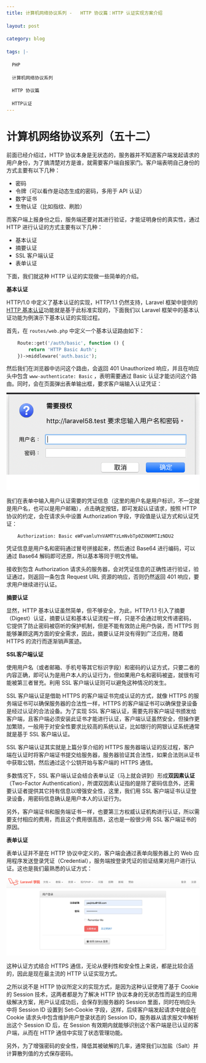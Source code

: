 ```yaml
---
title: 计算机网络协议系列 -   HTTP 协议篇：HTTP 认证实现方案介绍

layout: post

category: blog

tags: |-

  PHP

  计算机网络协议系列
  
  HTTP 协议篇

  HTTP认证
---
```




# 计算机网络协议系列（五十二）



前面已经介绍过，HTTP 协议本身是无状态的，服务器并不知道客户端发起请求的用户身份，为了搞清楚对方是谁，就需要客户端自报家门。客户端表明自己身份的方式主要有以下几种：

- 密码
- 令牌（可以看作是动态生成的密码，多用于 API 认证）
- 数字证书
- 生物认证（比如指纹、刷脸）

而客户端上报身份之后，服务端还要对其进行验证，才能证明身份的真实性，通过 HTTP 进行认证的方式主要有以下几种：

- 基本认证
- 摘要认证
- SSL 客户端认证
- 表单认证

下面，我们就这种 HTTP 认证的实现做一些简单的介绍。

**基本认证**

HTTP/1.0 中定义了基本认证的实现，HTTP/1.1 仍然支持，Laravel 框架中提供的 [HTTP 基本认证](https://laravelacademy.org/post/19484.html#toc_12)功能就是基于此标准实现的，下面我们以 Laravel 框架中的基本认证功能为例演示下基本认证的实现过程。

首先，在 `routes/web.php` 中定义一个基本认证路由如下：

```php
    Route::get('/auth/basic', function () {
        return 'HTTP Basic Auth';
    })->middleware('auth.basic');
```

然后我们在浏览器中访问这个路由，会返回 401 Unauthorized 响应，并且在响应头中包含 `www-authenticate: Basic` ，表明需要通过 Basic 认证才能访问这个路由。同时，会在页面弹出表单输出框，要求客户端输入认证凭证：

![img](/assets/post/a49cf00afc40f4aa7309e303c0ceb158199b3cc9106276b37a819f496a66b122.png)

我们在表单中输入用户认证需要的凭证信息（这里的用户名是用户标识，不一定就是用户名，也可以是用户邮箱），点击确定按钮，即可发起认证请求，按照 HTTP 协议的约定，会在请求头中设置 Authorization 字段，字段值是认证方式和认证凭证：

```
    Authorization: Basic eWFvamluYnVAMTYzLmNvbTp0ZXN0MTIzNDU2
```

凭证信息是用户名和密码通过冒号拼接起来，然后通过 Base64 进行编码，可以通过 Base64 解码即可还原，所以基本等同于明文传输。

接收到包含 Authorization 请求头的服务器，会对凭证信息的正确性进行验证，验证通过，则返回一条包含 Request URL 资源的响应，否则仍然返回 401 响应，要求用户继续进行认证。

**摘要认证**

显然，HTTP 基本认证虽然简单，但不够安全，为此，HTTP/1.1 引入了摘要（Digest）认证，摘要认证和基本认证流程一样，只是不会通过明文传递密码，它提供了防止密码被窃听的保护机制，但是不能有效防止用户伪装，而 HTTPS 则能够兼顾这两方面的安全需求，因此，摘要认证并没有得到广泛应用，随着 HTTPS 的流行而逐渐销声匿迹。

**SSL客户端认证**

使用用户名（或者邮箱、手机号等其它标识字段）和密码的认证方式，只要二者的内容正确，即可认为是用户本人的认证行为，但如果用户名和密码被盗，就很有可能被第三者冒充。利用 SSL 客户端认证则可以避免这种情况的发生。

SSL 客户端认证是借助 HTTPS 的客户端证书完成认证的方式，就像 HTTPS 的服务端证书可以确保服务器的合法性一样，HTTPS 的客户端证书可以确保登录设备是经过认证的合法设备。为了实现 SSL 客户端认证，需要先将客户端证书颁发给客户端，且客户端必须安装此证书才能进行认证，客户端认证虽然安全，但操作更加繁琐，一般用于对安全性要求比较高的系统认证，比如银行的网银认证系统通常就是基于 SSL 客户端认证。

SSL 客户端认证其实就是上篇分享介绍的 HTTPS 服务器端认证的反过程，客户端在认证时将客户端证书提交给服务器，服务器验证其合法性，如果合法则从证书中获取公钥，然后通过这个公钥开始与客户端的 HTTPS 通信。

多数情况下，SSL 客户端认证会结合表单认证（马上就会讲到）形成**双因素认证**（Two-Factor Authentication），所谓双因素认证指的是除了密码信息外，还需要认证者提供其它持有信息以增强安全性，这里，我们用 SSL 客户端证书认证登录设备，用密码信息确认是用户本人的认证行为。

另外，客户端证书和服务端证书一样，也要第三方权威认证机构进行认证，所以需要支付相应的费用，而且这个费用很高昂，这也是一般很少用 SSL 客户端证书的原因。

**表单认证**

表单认证并不是在 HTTP 协议中定义的，客户端会通过表单向服务器上的 Web 应用程序发送登录凭证（Credential），服务端按登录凭证的验证结果对用户进行认证。这也是我们最熟悉的认证方式：

![img](/assets/post/041503b71eaefb1e1d0c55c6ba9ae9ea3b1c45842f19b596c37df11e416dc279.png)

这种认证方式结合 HTTPS 通信，无论从便利性和安全性上来说，都是比较合适的，因此是现在最主流的 HTTP 认证实现方式。

之所以说不是 HTTP 协议所定义的实现方式，是因为这种认证使用了基于 Cookie 的 Session 技术，这两者都是为了解决 HTTP 协议本身的无状态性而诞生的应用级解决方案，用户认证成功后，会保存到服务器的 Session 里面，同时在响应头中将 Session ID 设置到 Set-Cookie 字段，这样，后续客户端发起请求中就会在 Cookie 请求头中包含维护用户登录状态的 Session ID，服务器从请求报文中解析出这个 Session ID 后，在 Session 有效期内就能够识别这个客户端是已认证的客户端，从而在 HTTP 通信中实现了状态管理功能。

另外，为了增强密码的安全性，降低其被破解的几率，通常我们以加盐（Salt）并计算散列值的方式保存密码。